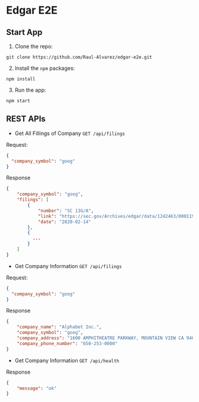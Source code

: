 # Edgar E2E

## Start App

1. Clone the repo:

```shell
git clone https://github.com/Raul-Alvarez/edgar-e2e.git
```

2. Install the `npm` packages:

```shell
npm install
```

3. Run the app:

```shell
npm start
```

## REST APIs

* Get All Fillings of Company `GET /api/filings`

Request:

```json
{
  "company_symbol": "goog"
}
```

Response

```json
{
    "company_symbol": "goog",
    "filings": [
        {
            "number": "SC 13G/A",
            "link": "https://sec.gov/Archives/edgar/data/1242463/000119312520035882/d812296dsc13ga.htm",
            "date": "2020-02-14"
        },
        {
          ...
        }
    ]
}
```

* Get Company Information `GET /api/filings`

Request:

```json
{
  "company_symbol": "goog"
}
```

Response

```json
{
    "company_name": "Alphabet Inc.",
    "company_symbol": "goog",
    "company_address": "1600 AMPHITHEATRE PARKWAY, MOUNTAIN VIEW CA 94043",
    "company_phone_number": "650-253-0000"
}
```

* Get Company Information `GET /api/health`

Response

```json
{
    "message": "ok"
}
```